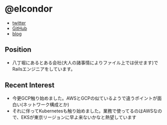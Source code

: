 @elcondor
====

- [twitter](https://twitter.com/elcondor)
- [GitHub](https://github.com/condor)
- [blog](http://blog.el-condor.net/)

Position
----

- 八丁堀にあるとある会社(大人の諸事情によりファイル上では伏せます)でRailsエンジニアをしています。

Recent Interest
----

- 今更GCP触り始めました。AWSとGCPの似ているようで違うポイントが面白い(ネットワーク構成とか)
- それに伴ってKubernetesも触り始めました。業務で使ってるのはAWSなので、EKSが東京リージョンに早よ来ないかなと熱望しています
